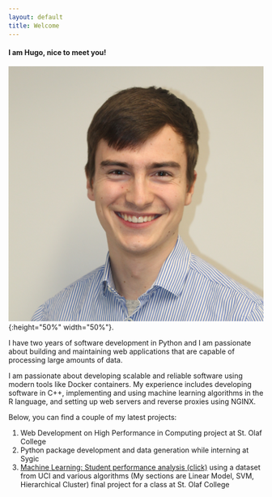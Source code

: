 ```yaml
---
layout: default
title: Welcome
---
```


#### I am Hugo, nice to meet you!

![profile](/assets/img/profile.jpg){:height="50%" width="50%"}.

I have two years of software development in Python and I am passionate about building and maintaining
web applications that are capable of processing large amounts of data.

I am passionate about developing scalable and reliable software using modern tools like Docker containers.
My experience includes developing software in C++, implementing and using machine learning algorithms in the R language,
and setting up web servers and reverse proxies using NGINX.

Below, you can find a couple of my latest projects:

1. Web Development on High Performance in Computing project at St. Olaf College
2. Python package development and data generation while interning at Sygic
3. [Machine Learning: Student performance analysis (click)](mlearn.html) using a dataset from UCI and various algorithms (My sections are Linear Model, SVM, Hierarchical Cluster) final project for a class at St. Olaf College


